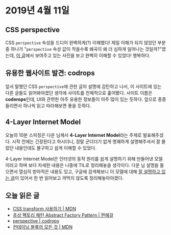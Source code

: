 # 2019년 4월 11일

## CSS perspective

CSS `perspective` 속성을 드디어 완벽하게(?) 이해했다! 제일 이해가 되지 않았던 부분 중 하나가 "`perspective` 속성 값이 작을수록 왜곡이 왜 더 심하게 일어나는 것일까?"였는데, [이 글](https://tympanus.net/codrops/css_reference/perspective/)에서 보여주고 있는 사진을 보고 완벽히 이해할 수 있었다! 행복하다.

## 유용한 웹사이트 발견: codrops

앞서 말했던 CSS `perspective`에 관한 글의 설명에 감탄하고 나서, 이 사이트에 있는 다른 글들도 읽어봐야겠단 생각에 사이트를 전체적으로 훑어봤다. 사이트 이름은 **coderops**인데, UI와 관련한 아주 유용한 정보들이 아주 많이 있는 듯하다. 앞으로 종종 들리면서 하나씩 읽고 따라해보면 좋을 듯하다.

## 4-Layer Internet Model

오늘의 10분 스피칭은 다운 님께서 **4-Layer Internet Model**라는 주제로 발표해주셨다. 시작 전에는 긴장된다고 하시더니, 정말 군더더기 없게 명쾌하게 설명해주셔서 잘 몰랐던 내용인데도 불구하고 쉽게 이해할 수 있었다.

4-Layer Internet Model은 인터넷의 동작 원리를 쉽게 설명하기 위해 만들어낸 모델이라고 하며 보다 자세한 내용은 나중에 TIL로 정리해놓을 생각이다. 다운 님 설명을 들으면서 열심히 받아적은 내용도 있고, 구글에 검색해보니 이 모델에 대해 [잘 설명하고 있는 글](https://medium.com/@james_aka_yale/the-4-layer-internet-model-network-engineers-need-to-know-e78432614a4f)이 있어서 한 번 읽어보고 까먹지 않도록 정리해놓아야겠다.

## 오늘 읽은 글

* [CSS transform 사용하기 | MDN](https://developer.mozilla.org/ko/docs/Web/CSS/CSS_Transforms/Using_CSS_transforms)
* [추상 팩토리 패턴 Abstract Factory Pattern | 편해걸](https://dev-momo.tistory.com/m/entry/%EC%B6%94%EC%83%81-%ED%8C%A9%ED%86%A0%EB%A6%AC-%ED%8C%A8%ED%84%B4-Abstract-Factory-Pattern)
* [perspective | codrops](https://tympanus.net/codrops/css_reference/perspective/)
* [컨테이닝 블록의 모든 것 | MDN](https://developer.mozilla.org/ko/docs/Web/CSS/All_About_The_Containing_Block)

